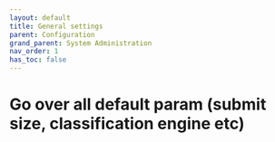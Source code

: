 ```yaml
---
layout: default
title: General settings
parent: Configuration
grand_parent: System Administration
nav_order: 1
has_toc: false
---
```


# Go over all default param (submit size, classification engine etc)